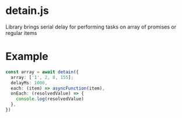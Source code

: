 <h1> detain.js</h1>

Library brings serial delay for performing tasks on array of promises or regular items

# Example

```ts
const array = await detain({
  array: ['1', 2, 8, 155];
  delayMs: 1000,
  each: (item) => asyncFunction(item),
  onEach: (resolvedValue) => {
    console.log(resolvedValue)
  },
})
```
